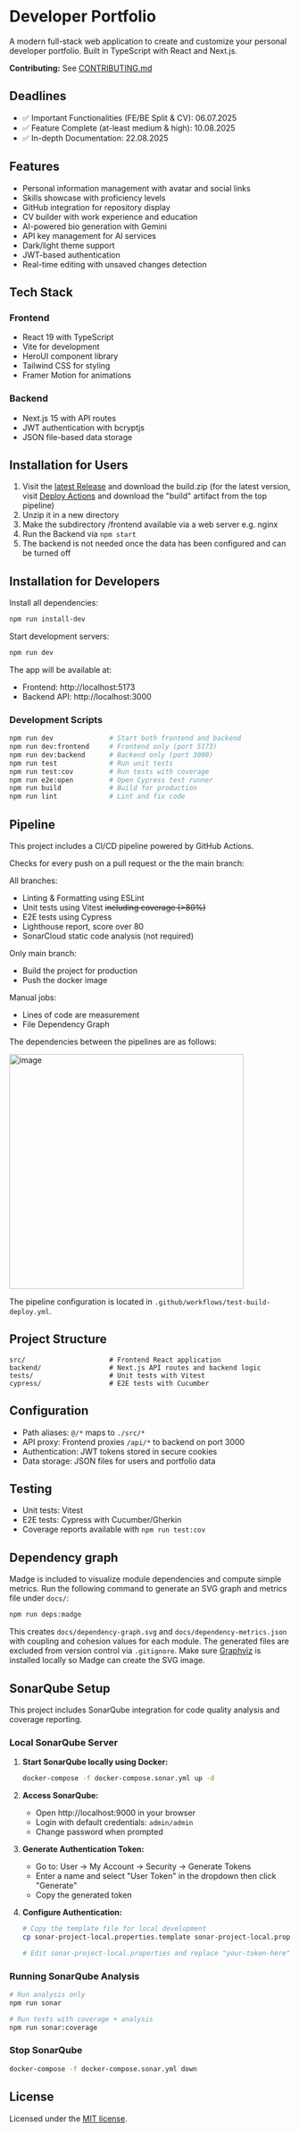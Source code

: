 # Developer Portfolio

A modern full-stack web application to create and customize your personal developer portfolio. Built in TypeScript with React and Next.js.

**Contributing:** See [CONTRIBUTING.md](https://github.com/phillipc0/WA-DP/blob/main/CONTRIBUTING.md)

## Deadlines

- ✅ Important Functionalities (FE/BE Split & CV): 06.07.2025
- ✅ Feature Complete (at-least medium & high): 10.08.2025
- ✅ In-depth Documentation: 22.08.2025

## Features

- Personal information management with avatar and social links
- Skills showcase with proficiency levels
- GitHub integration for repository display
- CV builder with work experience and education
- AI-powered bio generation with Gemini
- API key management for AI services
- Dark/light theme support
- JWT-based authentication
- Real-time editing with unsaved changes detection

## Tech Stack

### Frontend

- React 19 with TypeScript
- Vite for development
- HeroUI component library
- Tailwind CSS for styling
- Framer Motion for animations

### Backend

- Next.js 15 with API routes
- JWT authentication with bcryptjs
- JSON file-based data storage

## Installation for Users

1. Visit the [latest Release](https://github.com/phillipc0/WA-DP/releases) and download the build.zip (for the latest version, visit [Deploy Actions](https://github.com/phillipc0/WA-DP/actions/workflows/test-build-deploy.yml?query=branch%3Amain+is%3Asuccess) and download the "build" artifact from the top pipeline)
2. Unzip it in a new directory
3. Make the subdirectory /frontend available via a web server e.g. nginx
4. Run the Backend via `npm start`
5. The backend is not needed once the data has been configured and can be turned off

## Installation for Developers

Install all dependencies:

```bash
npm run install-dev
```

Start development servers:

```bash
npm run dev
```

The app will be available at:

- Frontend: http://localhost:5173
- Backend API: http://localhost:3000

### Development Scripts

```bash
npm run dev              # Start both frontend and backend
npm run dev:frontend     # Frontend only (port 5173)
npm run dev:backend      # Backend only (port 3000)
npm run test             # Run unit tests
npm run test:cov         # Run tests with coverage
npm run e2e:open         # Open Cypress test runner
npm run build            # Build for production
npm run lint             # Lint and fix code
```

## Pipeline

This project includes a CI/CD pipeline powered by GitHub Actions.

Checks for every push on a pull request or the the main branch:

All branches:

- Linting & Formatting using ESLint
- Unit tests using Vitest ~~including coverage (>80%)~~
- E2E tests using Cypress
- Lighthouse report, score over 80
- SonarCloud static code analysis (not required)

Only main branch:

- Build the project for production
- Push the docker image

Manual jobs:

- Lines of code are measurement
- File Dependency Graph

The dependencies between the pipelines are as follows:

<img width="420" alt="image" src="https://github.com/user-attachments/assets/9e4d2585-dd14-478d-88e9-aa000095584b" />

The pipeline configuration is located in `.github/workflows/test-build-deploy.yml`.

## Project Structure

```
src/                     # Frontend React application
backend/                 # Next.js API routes and backend logic
tests/                   # Unit tests with Vitest
cypress/                 # E2E tests with Cucumber
```

## Configuration

- Path aliases: `@/*` maps to `./src/*`
- API proxy: Frontend proxies `/api/*` to backend on port 3000
- Authentication: JWT tokens stored in secure cookies
- Data storage: JSON files for users and portfolio data

## Testing

- Unit tests: Vitest
- E2E tests: Cypress with Cucumber/Gherkin
- Coverage reports available with `npm run test:cov`

## Dependency graph

Madge is included to visualize module dependencies and compute simple metrics. Run the following command to generate an
SVG graph and metrics file under `docs/`:

```bash
npm run deps:madge
```

This creates `docs/dependency-graph.svg` and `docs/dependency-metrics.json` with coupling and cohesion values for each
module.
The generated files are excluded from version control via `.gitignore`.
Make sure [Graphviz](https://graphviz.org/download/) is installed locally so Madge can create the SVG image.

## SonarQube Setup

This project includes SonarQube integration for code quality analysis and coverage reporting.

### Local SonarQube Server

1. **Start SonarQube locally using Docker:**

   ```bash
   docker-compose -f docker-compose.sonar.yml up -d
   ```

2. **Access SonarQube:**
   - Open http://localhost:9000 in your browser
   - Login with default credentials: `admin/admin`
   - Change password when prompted

3. **Generate Authentication Token:**
   - Go to: User → My Account → Security → Generate Tokens
   - Enter a name and select "User Token" in the dropdown then click "Generate"
   - Copy the generated token

4. **Configure Authentication:**

   ```bash
   # Copy the template file for local development
   cp sonar-project-local.properties.template sonar-project-local.properties

   # Edit sonar-project-local.properties and replace "your-token-here" with your actual token
   ```

### Running SonarQube Analysis

```bash
# Run analysis only
npm run sonar

# Run tests with coverage + analysis
npm run sonar:coverage
```

### Stop SonarQube

```bash
docker-compose -f docker-compose.sonar.yml down
```

## License

Licensed under the [MIT license](LICENSE).
